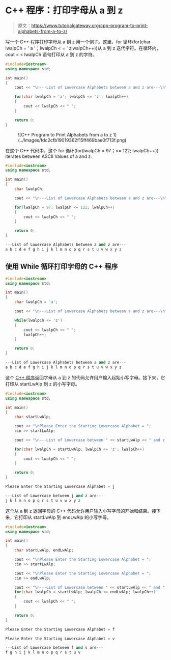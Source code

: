 # C++ 程序：打印字母从 a 到 z

> 原文：<https://www.tutorialgateway.org/cpp-program-to-print-alphabets-from-a-to-z/>

写一个 C++ 程序打印字母从 a 到 z 用一个例子。这里，for 循环(for(char lwalpCh = ' a '；lwalpCh < = ' zlwalpCh++))从 a 到 z 迭代字符。在循环内，cout < < lwalpCh 语句打印从 a 到 z 的字符。

```cpp
#include<iostream>
using namespace std;

int main()
{
	cout << "\n---List of Lowercase Alphabets between a and z are---\n";

	for(char lwalpCh = 'a'; lwalpCh <= 'z'; lwalpCh++)
	{
		cout << lwalpCh << " ";
	}

	return 0;
}
```

<figure class="wp-block-image size-large">![C++ Program to Print Alphabets from a to z 1](../Images/fdc2cfb19019362f15ff469bae0f713f.png)</figure>

在这个 C++ 代码中，这个 for 循环(for(lwalpCh = 97；<= 122; lwalpCh++)) iterates between ASCII Values of a and z.

```cpp
#include<iostream>
using namespace std;

int main()
{
	char lwalpCh;

	cout << "\n---List of Lowercase Alphabets between a and z are---\n";

	for(lwalpCh = 97; lwalpCh <= 122; lwalpCh++)
	{
		cout << lwalpCh << " ";
	}

	return 0;
}
```

```cpp
---List of Lowercase Alphabets between a and z are---
a b c d e f g h i j k l m n o p q r s t u v w x y z 
```

## 使用 While 循环打印字母的 C++ 程序

```cpp
#include<iostream>
using namespace std;

int main()
{
	char lwalpCh = 'a'; 

	cout << "\n---List of Lowercase Alphabets between a and z are---\n";

	while(lwalpCh <= 'z')
	{
		cout << lwalpCh << " ";
		lwalpCh++;
	}

	return 0;
}
```

```cpp
---List of Lowercase Alphabets between a and z are---
a b c d e f g h i j k l m n o p q r s t u v w x y z 
```

这个 [C++ 程序](https://www.tutorialgateway.org/cpp-programs/)返回字母从 a 到 z 的代码允许用户输入起始小写字母。接下来，它打印从 startLwAlp 到 z 的小写字母。

```cpp
#include<iostream>
using namespace std;

int main()
{
	char startLwAlp;

	cout << "\nPlease Enter the Starting Lowercase Alphabet = ";
	cin >> startLwAlp;

	cout << "\n---List of Lowercase between " << startLwAlp << " and z are---\n";

	for(char lwalpCh = startLwAlp; lwalpCh <= 'z'; lwalpCh++)
	{
		cout << lwalpCh << " ";
	}

	return 0;
}
```

```cpp
Please Enter the Starting Lowercase Alphabet = j

---List of Lowercase between j and z are---
j k l m n o p q r s t u v w x y z 
```

这个从 a 到 z 返回字母的 C++ 代码允许用户输入小写字母的开始和结束。接下来，它打印从 startLwAlp 到 endLwAlp 的小写字母。

```cpp
#include<iostream>
using namespace std;

int main()
{
	char startLwAlp, endLwAlp;

	cout << "\nPlease Enter the Starting Lowercase Alphabet = ";
	cin >> startLwAlp;

	cout << "\nPlease Enter the Starting Lowercase Alphabet = ";
	cin >> endLwAlp;

	cout << "\n---List of Lowercase between " << startLwAlp << " and " << endLwAlp << " are---\n";	
	for(char lwalpCh = startLwAlp; lwalpCh <= endLwAlp; lwalpCh++)
	{
		cout << lwalpCh << " ";
	}

	return 0;
}
```

```cpp
Please Enter the Starting Lowercase Alphabet = f

Please Enter the Starting Lowercase Alphabet = v

---List of Lowercase between f and v are---
f g h i j k l m n o p q r s t u v 
```